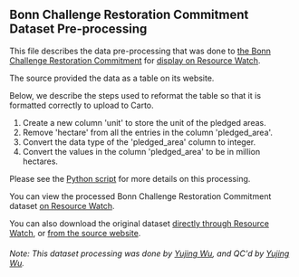 ## Bonn Challenge Restoration Commitment Dataset Pre-processing
This file describes the data pre-processing that was done to [the Bonn Challenge Restoration Commitment](http://www.bonnchallenge.org/) for [display on Resource Watch](https://resourcewatch.org/data/explore/fb5edc45-b105-4b13-a6c3-5f3e314a4086).

The source provided the data as a table on its website.

Below, we describe the steps used to reformat the table so that it is formatted correctly to upload to Carto.

1. Create a new column 'unit' to store the unit of the pledged areas.
2. Remove 'hectare' from all the entries in the column 'pledged_area'.
3. Convert the data type of the 'pledged_area' column to integer.
4. Convert the values in the column 'pledged_area' to be in million hectares. 

Please see the [Python script](https://github.com/resource-watch/data-pre-processing/blob/master/for_018_rw1_bonn_challenge_restoration_commitment/for_018_rw1_bonn_challenge_restoration_commitment_processing.py) for more details on this processing.

You can view the processed Bonn Challenge Restoration Commitment dataset [on Resource Watch](https://resourcewatch.org/data/explore/fb5edc45-b105-4b13-a6c3-5f3e314a4086).

You can also download the original dataset [directly through Resource Watch](http://wri-public-data.s3.amazonaws.com/resourcewatch/for_018_rw1_bonn_challenge_restoration_commitment.zip), or [from the source website](https://www.bonnchallenge.org/pledges).

###### Note: This dataset processing was done by [Yujing Wu](https://www.wri.org/profile/yujing-wu), and QC'd by [Yujing Wu](https://www.wri.org/profile/yujing-wu).
